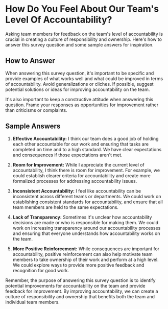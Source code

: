 How Do You Feel About Our Team's Level Of Accountability?
================================================================================

Asking team members for feedback on the team's level of accountability is crucial in creating a culture of responsibility and ownership. Here's how to answer this survey question and some sample answers for inspiration.

How to Answer
-------------

When answering this survey question, it's important to be specific and provide examples of what works well and what could be improved in terms of accountability. Avoid generalizations or cliches. If possible, suggest potential solutions or ideas for improving accountability on the team.

It's also important to keep a constructive attitude when answering this question. Frame your responses as opportunities for improvement rather than criticisms or complaints.

Sample Answers
--------------

1. **Effective Accountability:** I think our team does a good job of holding each other accountable for our work and ensuring that tasks are completed on time and to a high standard. We have clear expectations and consequences if those expectations aren't met.

2. **Room for Improvement:** While I appreciate the current level of accountability, I think there is room for improvement. For example, we could establish clearer criteria for accountability and create more formalized processes for addressing accountability issues.

3. **Inconsistent Accountability:** I feel like accountability can be inconsistent across different teams or departments. We could work on establishing consistent standards for accountability, and ensure that all team members are held to the same expectations.

4. **Lack of Transparency:** Sometimes it's unclear how accountability decisions are made or who is responsible for making them. We could work on increasing transparency around our accountability processes and ensuring that everyone understands how accountability works on the team.

5. **More Positive Reinforcement:** While consequences are important for accountability, positive reinforcement can also help motivate team members to take ownership of their work and perform at a high level. We could explore ways to provide more positive feedback and recognition for good work.

Remember, the purpose of answering this survey question is to identify potential improvements for accountability on the team and provide feedback for improvement. By improving accountability, we can create a culture of responsibility and ownership that benefits both the team and individual team members.
